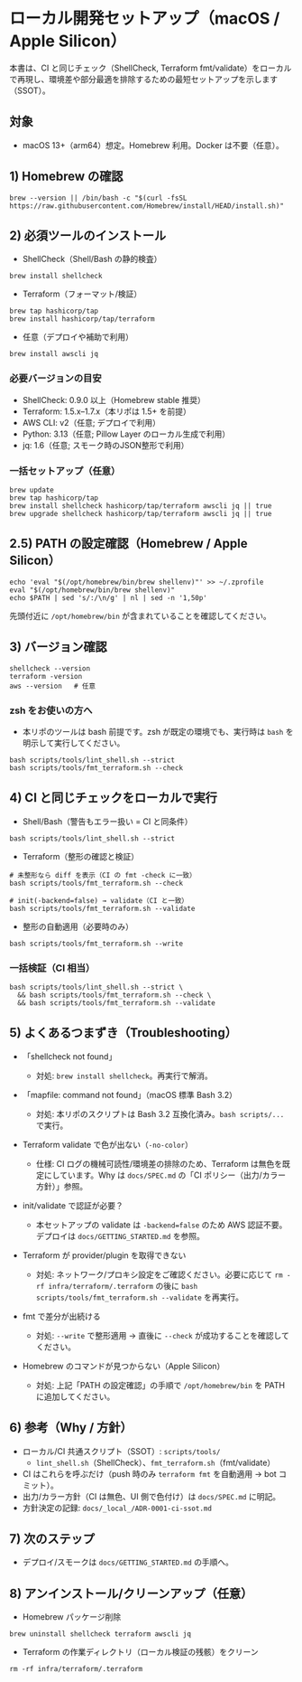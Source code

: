 # ローカル開発セットアップ（macOS / Apple Silicon）

本書は、CI と同じチェック（ShellCheck, Terraform fmt/validate）をローカルで再現し、環境差や部分最適を排除するための最短セットアップを示します（SSOT）。

## 対象
- macOS 13+（arm64）想定。Homebrew 利用。Docker は不要（任意）。

## 1) Homebrew の確認
```
brew --version || /bin/bash -c "$(curl -fsSL https://raw.githubusercontent.com/Homebrew/install/HEAD/install.sh)"
```

## 2) 必須ツールのインストール
- ShellCheck（Shell/Bash の静的検査）
```
brew install shellcheck
```
- Terraform（フォーマット/検証）
```
brew tap hashicorp/tap
brew install hashicorp/tap/terraform
```
- 任意（デプロイや補助で利用）
```
brew install awscli jq
```

### 必要バージョンの目安
- ShellCheck: 0.9.0 以上（Homebrew stable 推奨）
- Terraform: 1.5.x–1.7.x（本リポは 1.5+ を前提）
- AWS CLI: v2（任意; デプロイで利用）
- Python: 3.13（任意; Pillow Layer のローカル生成で利用）
- jq: 1.6（任意; スモーク時のJSON整形で利用）

### 一括セットアップ（任意）
```
brew update
brew tap hashicorp/tap
brew install shellcheck hashicorp/tap/terraform awscli jq || true
brew upgrade shellcheck hashicorp/tap/terraform awscli jq || true
```

## 2.5) PATH の設定確認（Homebrew / Apple Silicon）
```
echo 'eval "$(/opt/homebrew/bin/brew shellenv)"' >> ~/.zprofile
eval "$(/opt/homebrew/bin/brew shellenv)"
echo $PATH | sed 's/:/\n/g' | nl | sed -n '1,50p'
```
先頭付近に `/opt/homebrew/bin` が含まれていることを確認してください。

## 3) バージョン確認
```
shellcheck --version
terraform -version
aws --version   # 任意
```

### zsh をお使いの方へ
- 本リポのツールは bash 前提です。zsh が既定の環境でも、実行時は `bash` を明示して実行してください。
```
bash scripts/tools/lint_shell.sh --strict
bash scripts/tools/fmt_terraform.sh --check
```

## 4) CI と同じチェックをローカルで実行
- Shell/Bash（警告もエラー扱い = CI と同条件）
```
bash scripts/tools/lint_shell.sh --strict
```
- Terraform（整形の確認と検証）
```
# 未整形なら diff を表示（CI の fmt -check に一致）
bash scripts/tools/fmt_terraform.sh --check

# init(-backend=false) → validate（CI と一致）
bash scripts/tools/fmt_terraform.sh --validate
```
- 整形の自動適用（必要時のみ）
```
bash scripts/tools/fmt_terraform.sh --write
```

### 一括検証（CI 相当）
```
bash scripts/tools/lint_shell.sh --strict \
  && bash scripts/tools/fmt_terraform.sh --check \
  && bash scripts/tools/fmt_terraform.sh --validate
```

## 5) よくあるつまずき（Troubleshooting）
- 「shellcheck not found」
  - 対処: `brew install shellcheck`。再実行で解消。
- 「mapfile: command not found」（macOS 標準 Bash 3.2）
  - 対処: 本リポのスクリプトは Bash 3.2 互換化済み。`bash scripts/...` で実行。
- Terraform validate で色が出ない（`-no-color`）
  - 仕様: CI ログの機械可読性/環境差の排除のため、Terraform は無色を既定にしています。Why は `docs/SPEC.md` の「CI ポリシー（出力/カラー方針）」参照。
- init/validate で認証が必要？
  - 本セットアップの validate は `-backend=false` のため AWS 認証不要。デプロイは `docs/GETTING_STARTED.md` を参照。

- Terraform が provider/plugin を取得できない
  - 対処: ネットワーク/プロキシ設定をご確認ください。必要に応じて `rm -rf infra/terraform/.terraform` の後に `bash scripts/tools/fmt_terraform.sh --validate` を再実行。
- fmt で差分が出続ける
  - 対処: `--write` で整形適用 → 直後に `--check` が成功することを確認してください。
- Homebrew のコマンドが見つからない（Apple Silicon）
  - 対処: 上記「PATH の設定確認」の手順で `/opt/homebrew/bin` を PATH に追加してください。

## 6) 参考（Why / 方針）
- ローカル/CI 共通スクリプト（SSOT）: `scripts/tools/`
  - `lint_shell.sh`（ShellCheck）、`fmt_terraform.sh`（fmt/validate）
- CI はこれらを呼ぶだけ（push 時のみ `terraform fmt` を自動適用 → bot コミット）。
- 出力/カラー方針（CI は無色、UI 側で色付け）は `docs/SPEC.md` に明記。
- 方針決定の記録: `docs/_local_/ADR-0001-ci-ssot.md`

## 7) 次のステップ
- デプロイ/スモークは `docs/GETTING_STARTED.md` の手順へ。

## 8) アンインストール/クリーンアップ（任意）
- Homebrew パッケージ削除
```
brew uninstall shellcheck terraform awscli jq
```
- Terraform の作業ディレクトリ（ローカル検証の残骸）をクリーン
```
rm -rf infra/terraform/.terraform
```
